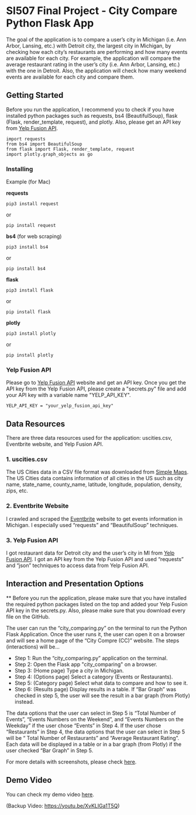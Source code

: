 # SI507 Final Project - City Compare Python Flask App
The goal of the application is to compare a user’s city in Michigan (i.e. Ann Arbor, Lansing, etc.) with Detroit city, the largest city in Michigan, by checking how each city’s restaurants are performing and how many events are available for each city.
For example, the application will compare the average restaurant rating in the user’s city (i.e. Ann Arbor, Lansing, etc.) with the one in Detroit. Also, the application will check how many weekend events are available for each city and compare them.

## Getting Started

Before you run the application, I recommend you to check if you have installed python packages such as requests, bs4 (BeautifulSoup), flask (Flask, render_template, request), and plotly.
Also, please get an API key from <a href="https://www.yelp.com/developers/documentation/v3">Yelp Fusion API</a>. 

```
import requests
from bs4 import BeautifulSoup
from flask import Flask, render_template, request
import plotly.graph_objects as go
```

### Installing
Example (for Mac)

**requests**
```
pip3 install request
```

or

```
pip install request
```

**bs4** (for web scraping)
```
pip3 install bs4
```

or

```
pip install bs4
```

**flask**
```
pip3 install flask
```

or

```
pip install flask
```

**plotly**
```
pip3 install plotly
```

or

```
pip install plotly
```

### Yelp Fusion API
Please go to <a href="https://www.yelp.com/developers/documentation/v3">Yelp Fusion API</a> website and get an API key.
Once you get the API key from the Yelp Fusion API, please create a "secrets.py" file and add your API key with a variable name "YELP_API_KEY".
```
YELP_API_KEY = "your_yelp_fusion_api_key"
```

## Data Resources
There are three data resources used for the application: uscities.csv, Eventbrite website, and Yelp Fusion API.

### 1. uscities.csv
The US Cities data in a CSV file format was downloaded from <a href="https://simplemaps.com/data/us-cities">Simple Maps</a>. 
The US Cities data contains information of all cities in the US such as city name, state_name, county_name, latitude, longitude, population, density, zips, etc. 

### 2. Eventbrite Website
I crawled and scraped the <a href="https://www.eventbrite.com/d/united-states--michigan/all-events/">Eventbrite</a> website to get events information in Michigan. I especially used “requests” and “BeautifulSoup” techniques.


### 3. Yelp Fusion API
I got restaurant data for Detroit city and the user’s city in MI from <a href="https://www.yelp.com/developers/documentation/v3">Yelp Fusion API</a>. I got an API key from the Yelp Fusion API and used “requests” and “json” techniques to access data from Yelp Fusion API.

## Interaction and Presentation Options
** Before you run the application, please make sure that you have installed the required python packages listed on the top and added your Yelp Fusion API key in the secrets.py. Also, please make sure that you download every file on the GitHub.

The user can run the “city_comparing.py” on the terminal to run the Python Flask Application. Once the user runs it, the user can open it on a browser and will see a home page of the “City Compre (CC)” website. The steps (interactions) will be… 
- Step 1: Run the “city_comparing.py” application on the terminal. 
- Step 2: Open the Flask app "city_comparing" on a browser. 
- Step 3: (Home page) Type a city in Michigan. 
- Step 4: (Options page) Select a category (Events or Restaurants). 
- Step 5: (Category page) Select what data to compare and how to see it. 
- Step 6: (Results page) Display results in a table. If “Bar Graph” was checked in step 5, the user will see the result in a bar graph (from Plotly) instead.

The data options that the user can select in Step 5 is “Total Number of Events”, “Events Numbers on the Weekend”, and “Events Numbers on the Weekday” if the user chose “Events” in Step 4. If the user chose “Restaurants” in Step 4, the data options that the user can select in Step 5 will be “ Total Number of Restaurants” and “Average Restaurant Rating”. 
Each data will be displayed in a table or in a bar graph (from Plotly) if the user checked “Bar Graph” in Step 5. 

For more details with screenshots, please check <a href="https://docs.google.com/document/d/1RhOX70C15jaHq6I7sNvL7VkJ8ZQPwxbqJtbdodGX6To/edit#heading=h.ugpnrzo7khuz">here</a>.

## Demo Video
You can check my demo video <a href="https://www.loom.com/share/9ece79613389493ab8e9086fda620545">here</a>.

(Backup Video: https://youtu.be/XvKLIGa1T5Q)
